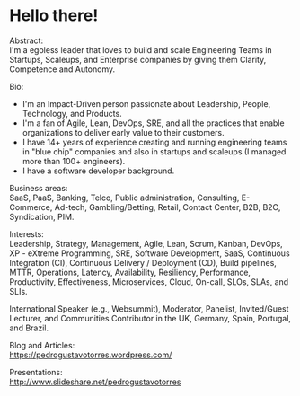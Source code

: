 # Hello there!

Abstract:</BR>
I'm a egoless leader that loves to build and scale Engineering Teams in Startups, Scaleups, and Enterprise companies by giving them Clarity, Competence and Autonomy.

Bio:
- I'm an Impact-Driven person passionate about Leadership, People, Technology, and Products.
- I'm a fan of Agile, Lean, DevOps, SRE, and all the practices that enable organizations to deliver early value to their customers.
- I have 14+ years of experience creating and running engineering teams in "blue chip" companies and also in startups and scaleups (I managed more than 100+ engineers).
- I have a software developer background.

Business areas:</BR>
SaaS, PaaS, Banking, Telco, Public administration, Consulting, E-Commerce, Ad-tech, Gambling/Betting, Retail, Contact Center, B2B, B2C, Syndication, PIM.

Interests:</BR>
Leadership, Strategy, Management, Agile, Lean, Scrum, Kanban, DevOps, XP - eXtreme Programming, SRE, Software Development, SaaS, Continuous Integration (CI), Continuous Delivery / Deployment (CD), Build pipelines, MTTR, Operations, Latency, Availability, Resiliency, Performance, Productivity, Effectiveness, Microservices, Cloud, On-call, SLOs, SLAs, and SLIs.

International Speaker (e.g., Websummit), Moderator, Panelist, Invited/Guest Lecturer, and Communities Contributor in the UK, Germany, Spain, Portugal, and Brazil.

Blog and Articles:</BR>
https://pedrogustavotorres.wordpress.com/

Presentations:</BR>
http://www.slideshare.net/pedrogustavotorres
